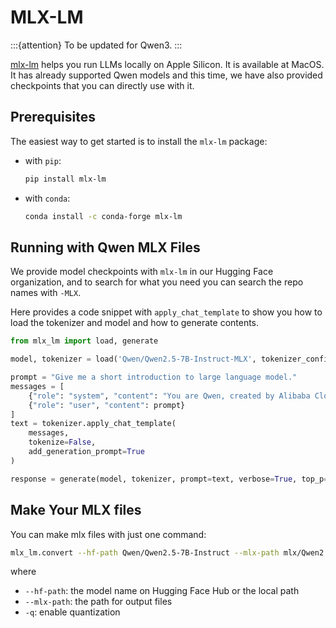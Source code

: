 # MLX-LM

:::{attention}
To be updated for Qwen3.
:::

[mlx-lm](https://github.com/ml-explore/mlx-examples/tree/main/llms) helps you run LLMs locally on Apple Silicon. 
It is available at MacOS. 
It has already supported Qwen models and this time, we have also provided checkpoints that you can directly use with it.

## Prerequisites

The easiest way to get started is to install the `mlx-lm` package:

- with `pip`:

  ```bash
  pip install mlx-lm
  ```

- with `conda`:

  ```bash
  conda install -c conda-forge mlx-lm
  ```

## Running with Qwen MLX Files

We provide model checkpoints with `mlx-lm` in our Hugging Face organization, and to search for what you need you can search the repo names with `-MLX`.

Here provides a code snippet with `apply_chat_template` to show you how to load the tokenizer and model and how to generate contents.

```python
from mlx_lm import load, generate

model, tokenizer = load('Qwen/Qwen2.5-7B-Instruct-MLX', tokenizer_config={"eos_token": "<|im_end|>"})

prompt = "Give me a short introduction to large language model."
messages = [
    {"role": "system", "content": "You are Qwen, created by Alibaba Cloud. You are a helpful assistant."},
    {"role": "user", "content": prompt}
]
text = tokenizer.apply_chat_template(
    messages,
    tokenize=False,
    add_generation_prompt=True
)

response = generate(model, tokenizer, prompt=text, verbose=True, top_p=0.8, temp=0.7, repetition_penalty=1.05, max_tokens=512)
```

## Make Your MLX files

You can make mlx files with just one command:

```bash
mlx_lm.convert --hf-path Qwen/Qwen2.5-7B-Instruct --mlx-path mlx/Qwen2.5-7B-Instruct/ -q
```

where

- `--hf-path`: the model name on Hugging Face Hub or the local path
- `--mlx-path`: the path for output files
- `-q`: enable quantization
